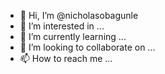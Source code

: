 - 👋 Hi, I’m @nicholasobagunle
- 👀 I’m interested in ...
- 🌱 I’m currently learning ...
- 💞️ I’m looking to collaborate on ...
- 📫 How to reach me ...

<!---
nicholasobagunle/nicholasobagunle is a ✨ special ✨ repository because its `README.md` (this file) appears on your GitHub profile.
You can click the Preview link to take a look at your changes.
--->
